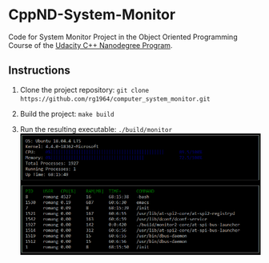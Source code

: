 # CppND-System-Monitor

Code for System Monitor Project in the Object Oriented Programming Course of the [Udacity C++ Nanodegree Program](https://www.udacity.com/course/c-plus-plus-nanodegree--nd213). 

## Instructions

1. Clone the project repository: `git clone https://github.com/rg1964/computer_system_monitor.git`

2. Build the project: `make build`

3. Run the resulting executable: `./build/monitor`
![Starting System Monitor](images/monitor.png)
